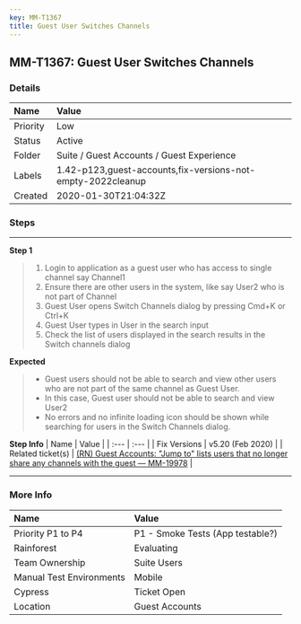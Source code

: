 ```yaml
---
key: MM-T1367
title: Guest User Switches Channels
---
```


## MM-T1367: Guest User Switches Channels

### Details

| Name     | Value                                                       |
| :------- | :---------------------------------------------------------- |
| Priority | Low                                                         |
| Status   | Active                                                      |
| Folder   | Suite / Guest Accounts / Guest Experience                   |
| Labels   | 1.42-p123,guest-accounts,fix-versions-not-empty-2022cleanup |
| Created  | 2020-01-30T21:04:32Z                                        |

### Steps

<hr/>

**Step 1**

> <article><ol><li>Login to application as a guest user who has access to single channel say Channel1</li><li>Ensure there are other users in the system, like say User2 who is not part of Channel</li><li>Guest User opens Switch Channels dialog by pressing Cmd+K or Ctrl+K</li><li>Guest User types in User in the search input</li><li>Check the list of users displayed in the search results in the Switch channels dialog</li></ol></article>

**Expected**

> <article><ul><li>Guest users should not be able to search and view other users who are not part of the same channel as Guest User.</li><li>In this case, Guest user should not be able to search and view User2</li><li>No errors and no infinite loading icon should be shown while searching for users in the Switch Channels dialog.</li></ul></article>

**Step Info**
| Name | Value |
| :--- | :--- |
| Fix Versions | v5.20 (Feb 2020) |
| Related ticket(s) | <a href="https://mattermost.atlassian.net/browse/MM-19978">(RN) Guest Accounts: "Jump to" lists users that no longer share any channels with the guest — MM-19978</a> |

<hr/>

### More Info

| Name                     | Value                            |
| :----------------------- | :------------------------------- |
| Priority P1 to P4        | P1 - Smoke Tests (App testable?) |
| Rainforest               | Evaluating                       |
| Team Ownership           | Suite Users                      |
| Manual Test Environments | Mobile                           |
| Cypress                  | Ticket Open                      |
| Location                 | Guest Accounts                   |
